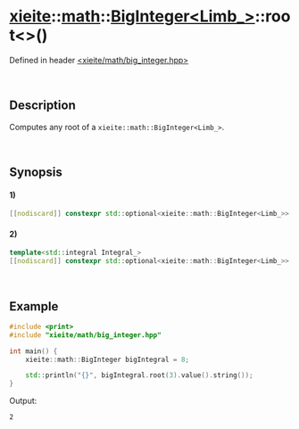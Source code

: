 # [xieite](../../../../../xieite.md)\:\:[math](../../../../../math.md)\:\:[BigInteger<Limb_>](../../../big_integer.md)\:\:root\<\>\(\)
Defined in header [<xieite/math/big_integer.hpp>](../../../../../../include/xieite/math/big_integer.hpp)

&nbsp;

## Description
Computes any root of a `xieite::math::BigInteger<Limb_>`.

&nbsp;

## Synopsis
#### 1)
```cpp
[[nodiscard]] constexpr std::optional<xieite::math::BigInteger<Limb_>> root(const xieite::math::BigInteger<Limb_>& degree) const noexcept;
```
#### 2)
```cpp
template<std::integral Integral_>
[[nodiscard]] constexpr std::optional<xieite::math::BigInteger<Limb_>> root(Integral_ degree) const noexcept;
```

&nbsp;

## Example
```cpp
#include <print>
#include "xieite/math/big_integer.hpp"

int main() {
    xieite::math::BigInteger bigIntegral = 8;

    std::println("{}", bigIntegral.root(3).value().string());
}
```
Output:
```
2
```
